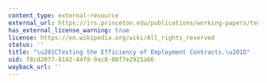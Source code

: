 ```yaml
---
content_type: external-resource
external_url: https://irs.princeton.edu/publications/working-papers/testing-efficiency-employment-contracts
has_external_license_warning: true
license: https://en.wikipedia.org/wiki/All_rights_reserved
status: ''
title: "\u201CTesting the Efficiency of Employment Contracts.\u201D"
uid: f8cd2077-8142-44f9-9ac8-08f7e2925a66
wayback_url: ''
---
```

